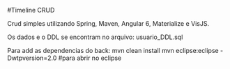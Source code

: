 #Timeline CRUD

Crud simples utilizando Spring, Maven, Angular 6, Materialize e VisJS.

Os dados e o DDL se encontram no arquivo: usuario_DDL.sql

Para add as dependencias do back: 
	mvn clean install
	mvn eclipse:eclipse -Dwtpversion=2.0  #para abrir no eclipse
